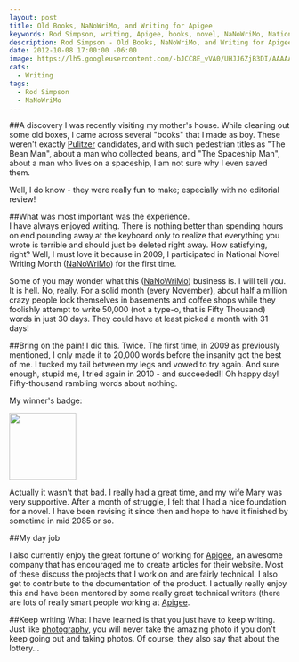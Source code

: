 ```yaml
---
layout: post
title: Old Books, NaNoWriMo, and Writing for Apigee
keywords: Rod Simpson, writing, Apigee, books, novel, NaNoWriMo, National Novel Writing Month
description: Rod Simpson - Old Books, NaNoWriMo, and Writing for Apigee 
date: 2012-10-08 17:00:00 -06:00
image: https://lh5.googleusercontent.com/-bJCC8E_vVA0/UHJJ6ZjB3DI/AAAAAAAAAf4/YE5FGKd2ZOo/s640/untitled.jpg
cats:
  - Writing
tags:
  - Rod Simpson
  - NaNoWriMo
---
```


##A discovery
I was recently visiting my mother's house.  While cleaning out some old boxes, I came across several "books" that I made as boy. These weren't exactly [Pulitzer](http://www.pulitzer.org/) candidates, and with such pedestrian titles as "The Bean Man", about a man who collected beans, and "The Spaceship Man", about a man who lives on a spaceship, I am not sure why I even saved them.  

Well, I do know - they were really fun to make; especially with no editorial review!  

##What was most important was the experience.  
I have always enjoyed writing. There is nothing better than spending hours on end pounding away at the keyboard only to realize that everything you wrote is terrible and should just be deleted right away.  How satisfying, right?  Well, I must love it because in 2009, I participated in National Novel Writing Month ([NaNoWriMo](http://www.nanowrimo.org/)) for the first time.  

Some of you may wonder what this ([NaNoWriMo](http://www.nanowrimo.org/)) business is.  I will tell you.  It is hell.  No, really.  For a solid month (every November), about half a million crazy people lock themselves in basements and coffee shops while they foolishly attempt to write 50,000 (not a type-o, that is Fifty Thousand) words in just 30 days.  They could have at least picked a month with 31 days!

##Bring on the pain!
I did this.  Twice.  The first time, in 2009 as previously mentioned, I only made it to 20,000 words before the insanity got the best of me.  I tucked my tail between my legs and vowed to try again.  And sure enough, stupid me, I tried again in 2010 - and succeeded!!  Oh happy day!  Fifty-thousand rambling words about nothing.  

My winner's badge:

<img style="width: 120px;" src="https://lh3.googleusercontent.com/-6mpmRJw0fr0/UHJUIe0PHLI/AAAAAAAAAgU/Lj8nj9cN6vs/s800/nano_10_winner_120x90-3.png">

Actually it wasn't that bad.  I really had a great time, and my wife Mary was very supportive.  After a month of struggle, I felt that I had a nice foundation for a novel.  I have been revising it since then and hope to have it finished by sometime in mid 2085 or so.

##My day job
I also currently enjoy the great fortune of working for [Apigee](http://apigee.com), an awesome company that has encouraged me to create articles for their website.  Most of these discuss the projects that I work on and are fairly technical.  I also get to contribute to the documentation of the product.  I actually really enjoy this and have been mentored by some really great technical writers (there are lots of really smart people working at [Apigee](http://apigee.com).

##Keep writing
What I have learned is that you just have to keep writing.  Just like [photography](/2012/10/07/rod-simpson-photography-history/), you will never take the amazing photo if you don't keep going out and taking photos.  Of course, they also say that about the lottery...



